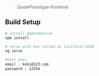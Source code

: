 > QuotePrototype-frontend

## Build Setup

``` bash
# install dependencies
npm install

# serve with hot reload at localhost:4200
ng serve

#test user 
email : koki@123.com
password : 12334
```
